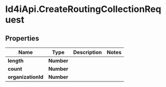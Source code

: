 # Id4iApi.CreateRoutingCollectionRequest

## Properties
Name | Type | Description | Notes
------------ | ------------- | ------------- | -------------
**length** | **Number** |  | 
**count** | **Number** |  | 
**organizationId** | **Number** |  | 



